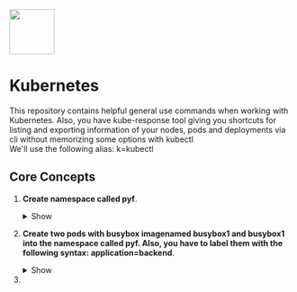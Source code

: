 <img src="https://user-images.githubusercontent.com/8485060/146396141-6682bb2b-8712-465e-a0a1-241c99d88486.png" width=80 height="80"/>
<h1>Kubernetes</h1>
This repository contains helpful general use commands when working with Kubernetes. Also, you have kube-response tool giving you shortcuts for listing and exporting information of your nodes, pods and deployments via cli without memorizing some options with kubectl<br>
We'll use the following alias: k=kubectl
<h2>Core Concepts </h2>

1. <b>Create namespace called pyf</b>.
      <details><summary>Show</summary>

      ```
      k create ns pyf
      ```
      </details>
2. <b>Create two pods with busybox imagenamed busybox1 and busybox1 into the namespace called pyf. Also, you have to label them with the following syntax: application=backend</b>.
      <details><summary>Show</summary>

      ```
      k run nginx-1 --image=nginx --namespace=pyf --labels=application=backend
      k run nginx-2 --image=nginx --namespace=pyf --labels=application=backend
      k get pod -n pyf
      ```
      </details>
3. 




